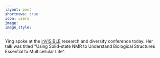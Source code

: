 ```yaml
---
layout: post
shortnews: true
icon: users
image: 
image_style: 
---
```


Ying spoke at the [inVISIBLE](https://warwick.ac.uk/fac/cross_fac/ias/calendar/invisible_conference/) research and diversity conference today. Her talk was titled "Using Solid-state NMR to Understand Biological Structures Essential to Multicellular Life".

